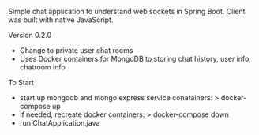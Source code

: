 Simple chat application to understand web sockets in Spring Boot.
Client was built with native JavaScript.

Version 0.2.0

- Change to private user chat rooms
- Uses Docker containers for MongoDB to storing chat history, user info, chatroom info

To Start

- start up mongodb and mongo express service conatainers: > docker-compose up
- if needed, recreate docker containers: > docker-compose down
- run ChatApplication.java
